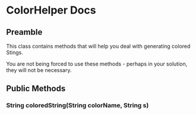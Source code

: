 # ColorHelper Docs

## Preamble

This class contains methods that will help you deal with generating colored Stings.

You are not being forced to use these methods - perhaps in your solution, they will not be necessary.

## Public Methods

### String coloredString(String colorName, String s)
